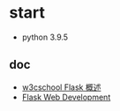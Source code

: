 # start

- python 3.9.5

## doc

- [w3cschool Flask 概述](https://www.w3cschool.cn/flask/flask_overview.html)
- [Flask Web Development](https://github.com/miguelgrinberg/flasky)
